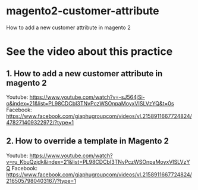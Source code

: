 # magento2-customer-attribute
How to add a new customer attribute in magento 2

# See the video about this practice

## 1. How to add a new customer attribute in magento 2 
Youtube: https://www.youtube.com/watch?v=-sJ564jSi-o&index=21&list=PL98CDCbI3TNvPczWSOnpaMoyxVISLVzYQ&t=0s
Facebook: https://www.facebook.com/giaphugroupcom/videos/vl.2158911667724824/478271409322972/?type=1

## 2. How to override a template in Magento 2
Youtube: https://www.youtube.com/watch?v=ru_KbuQzjdk&index=21&list=PL98CDCbI3TNvPczWSOnpaMoyxVISLVzYQ
Facebook: https://www.facebook.com/giaphugroupcom/videos/vl.2158911667724824/2165057980403167/?type=1
